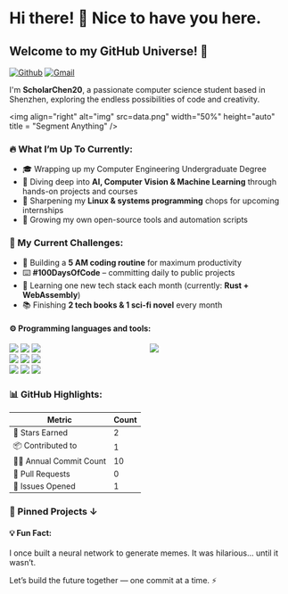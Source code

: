 # Hi there! 👋 Nice to have you here.

## Welcome to my GitHub Universe! 🚀

[![Github](https://img.shields.io/badge/-Github-000?style=flat&logo=Github&logoColor=white)](https://github.com/ScholarChen20)
[![Gmail](https://img.shields.io/badge/-Gmail-c14438?style=flat&logo=Gmail&logoColor=white)](mailto:scholarccc184@gmail.com)

I'm **ScholarChen20**, a passionate computer science student based in Shenzhen, exploring the endless possibilities of code and creativity.

<img align="right" alt="img" src=data.png" width="50%" height="auto" title = "Segment Anything" />

### 🔥 What I’m Up To Currently:
- 🎓 Wrapping up my Computer Engineering Undergraduate Degree  
- 🤖 Diving deep into **AI, Computer Vision & Machine Learning** through hands-on projects and courses  
- 🐧 Sharpening my **Linux & systems programming** chops for upcoming internships  
- 🌱 Growing my own open-source tools and automation scripts

### 🚀 My Current Challenges:
- 🌅 Building a **5 AM coding routine** for maximum productivity  
- ⌨️ **#100DaysOfCode** – committing daily to public projects  
- 🧠 Learning one new tech stack each month (currently: **Rust + WebAssembly**)  
- 📚 Finishing **2 tech books & 1 sci-fi novel** every month

#### ⚙️ Programming languages and tools: 
<p>
<img width="50%" align="right" src="https://github-readme-stats.vercel.app/api?username=Parker-rfu&show_icons=true&hide_border=true" />

<code><img width="10%" src="https://www.vectorlogo.zone/logos/pytorch/pytorch-ar21.svg"></code>
<code><img width="10%" src="https://www.vectorlogo.zone/logos/python/python-ar21.svg"></code>
<code><img width="10%" src="https://www.vectorlogo.zone/logos/jupyter/jupyter-ar21.svg"></code>
<br />
<code><img width="10%" src="https://www.vectorlogo.zone/logos/mysql/mysql-ar21.svg"></code>
<code><img width="10%" src="https://www.vectorlogo.zone/logos/java/java-ar21.svg"></code>
<code><img width="10%" src="https://www.vectorlogo.zone/logos/w3_html5/w3_html5-ar21.svg"></code>
<br />
<code><img width="10%" src="https://www.vectorlogo.zone/logos/git-scm/git-scm-ar21.svg"></code>
<code><img width="10%" src="https://www.vectorlogo.zone/logos/vim/vim-ar21.svg"></code>
<code><img width="10%" src="https://www.vectorlogo.zone/logos/kaggle/kaggle-ar21.svg"></code>
</p>

### 📊 GitHub Highlights:
| Metric                | Count |
|-----------------------|-------|
| 🌟 Stars Earned       | 2     |
| 📦 Contributed to     | 1     |
| 🧑‍💻 Annual Commit Count | 10    |
| 🔀 Pull Requests      | 0     |
| 🐛 Issues Opened      | 1     |

### 📌 Pinned Projects ↓

#### 💡 Fun Fact:
I once built a neural network to generate memes. It was hilarious… until it wasn’t.

Let’s build the future together — one commit at a time. ⚡
